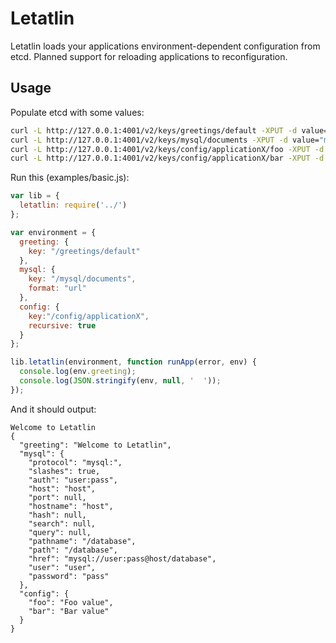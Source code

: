 # Letatlin

Letatlin loads your applications environment-dependent configuration from etcd. Planned support for reloading applications to reconfiguration.

## Usage

Populate etcd with some values:

```bash
curl -L http://127.0.0.1:4001/v2/keys/greetings/default -XPUT -d value="Welcome to Letatlin"
curl -L http://127.0.0.1:4001/v2/keys/mysql/documents -XPUT -d value="mysql://user:pass@host/database"
curl -L http://127.0.0.1:4001/v2/keys/config/applicationX/foo -XPUT -d value="Foo value"
curl -L http://127.0.0.1:4001/v2/keys/config/applicationX/bar -XPUT -d value="Bar value"
```

Run this (examples/basic.js):

```javascript
var lib = {
  letatlin: require('../')
};

var environment = {
  greeting: {
    key: "/greetings/default"
  },
  mysql: {
    key: "/mysql/documents",
    format: "url"
  },
  config: {
    key:"/config/applicationX",
    recursive: true
  }
};

lib.letatlin(environment, function runApp(error, env) {
  console.log(env.greeting);
  console.log(JSON.stringify(env, null, '  '));
});

```

And it should output:

```
Welcome to Letatlin
{
  "greeting": "Welcome to Letatlin",
  "mysql": {
    "protocol": "mysql:",
    "slashes": true,
    "auth": "user:pass",
    "host": "host",
    "port": null,
    "hostname": "host",
    "hash": null,
    "search": null,
    "query": null,
    "pathname": "/database",
    "path": "/database",
    "href": "mysql://user:pass@host/database",
    "user": "user",
    "password": "pass"
  },
  "config": {
    "foo": "Foo value",
    "bar": "Bar value"
  }
}
```
